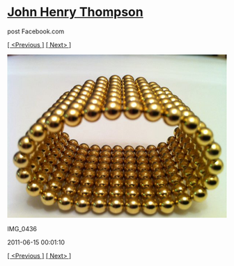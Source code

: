 # [John Henry Thompson](../README.md)
post Facebook.com

[[ <Previous ]](2011-06-15-2.md) [[ Next> ]](2011-06-15-4.md)

[![](../media/2011-06-15/Magnetic-Balls-IMG_0436.jpg)](../README.md)

IMG_0436

2011-06-15 00:01:10

[[ <Previous ]](2011-06-15-2.md) [[ Next> ]](2011-06-15-4.md)